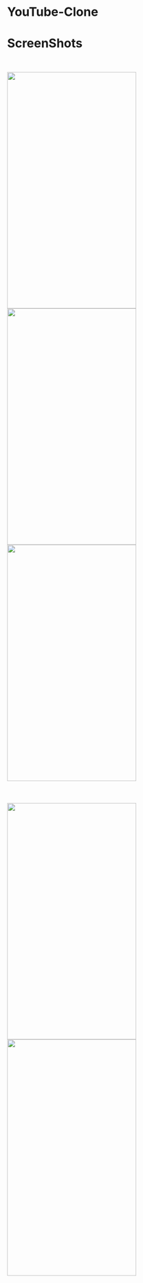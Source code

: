 # YouTube-Clone



# ScreenShots


<br>

<img height=550 width=300 src="https://github.com/usman18/YouTube-UI/blob/master/Screenshots/Yotube1.JPG"
/>  <br> <img height=550 width=300 src="https://github.com/usman18/YouTube-UI/blob/master/Screenshots/Yotube2.JPG" 
/>  <br> <img height=550 width=300 src="https://github.com/usman18/YouTube-UI/blob/master/Screenshots/Yotube3.JPG"
/>
<br><br><br><br>
<img height=550 width=300 src="https://github.com/usman18/YouTube-UI/blob/master/Screenshots/Yotube4.JPG"
/><br><img height=550 width=300 src="https://github.com/usman18/YouTube-UI/blob/master/Screenshots/Yotube5.JPG" 
/>






